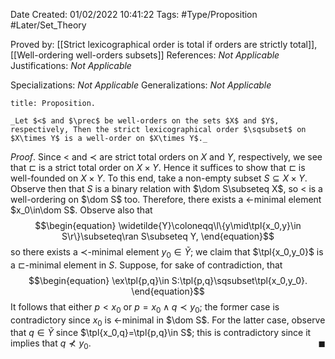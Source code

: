 <div class="topSpace"></div>

Date Created: 01/02/2022 10:41:22
Tags: #Type/Proposition #Later/Set_Theory

Proved by: [[Strict lexicographical order is total if orders are strictly total]], [[Well-ordering well-orders subsets]]
References: _Not Applicable_
Justifications: _Not Applicable_

Specializations: _Not Applicable_
Generalizations: _Not Applicable_

``` ad-Proposition
title: Proposition.

_Let $<$ and $\prec$ be well-orders on the sets $X$ and $Y$, respectively, Then the strict lexicographical order $\sqsubset$ on $X\times Y$ is a well-order on $X\times Y$._

```

_Proof_. Since $<$ and $\prec$ are strict total orders on $X$ and $Y$, respectively, we see that $\sqsubset$ is a strict total order on $X\times Y$. Hence it suffices to show that $\sqsubset$ is well-founded on $X\times Y$. To this end, take a non-empty subset $S\subseteq X\times Y$. Observe then that $S$ is a binary relation with $\dom S\subseteq X$, so $<$ is a well-ordering on $\dom S$ too. Therefore, there exists a $<$-minimal element $x_0\in\dom S$. Observe also that
$$\begin{equation}
    \widetilde{Y}\coloneqq\l\{y\mid\tpl{x_0,y}\in S\r\}\subseteq\ran S\subseteq Y,
\end{equation}$$
so there exists a $\prec$-minimal element $y_0\in\widetilde{Y}$; we claim that $\tpl{x_0,y_0}$ is a $\sqsubset$-minimal element in $S$. Suppose, for sake of contradiction, that
$$\begin{equation}
    \ex\tpl{p,q}\in S:\tpl{p,q}\sqsubset\tpl{x_0,y_0}.
\end{equation}$$
It follows that either $p<x_0$ or $p=x_0\land q\prec y_0$; the former case is contradictory since $x_0$ is $<$-minimal in $\dom S$. For the latter case, observe that $q\in\widetilde{Y}$ since $\tpl{x_0,q}=\tpl{p,q}\in S$; this is contradictory since it implies that $q\not\prec y_0$.<span style="float:right;">$\blacksquare$</span>
